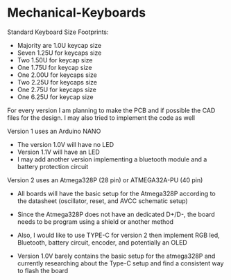 # Mechanical-Keyboards

Standard Keyboard Size Footprints:
- Majority are 1.0U keycap size
- Seven 1.25U for keycaps size
- Two 1.50U for keycap size
- One 1.75U for keycap size
- One 2.00U for keycaps size
- Two 2.25U for keycaps size
- One 2.75U for keycaps size
- One 6.25U for keycap size


For every version I am planning to make the PCB and if possible the CAD files for the design. I may also tried to implement the code as well

Version 1 uses an Arduino NANO
- The version 1.0V will have no LED 
- Version 1.1V will have an LED
- I may add another version implementing a bluetooth module and a battery protection circuit


Version 2 uses an Atmega328P (28 pin) or ATMEGA32A-PU (40 pin)
- All boards will have the basic setup for the Atmega328P according to the datasheet (oscillator, reset, and AVCC schematic setup)
- Since the Atmega328P does not have an dedicated D+/D-, the board needs to be program using a shield or another method
- Also, I would like to use TYPE-C for version 2 then implement RGB led, Bluetooth, battery circuit, encoder, and potentially an OLED

- Version 1.0V barely contains the basic setup for the atmega328P and currently researching about the Type-C setup and find a consistent way to flash the board 
